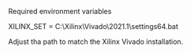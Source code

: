 Required environment variables

XILINX_SET = C:\Xilinx\Vivado\2021.1\settings64.bat

Adjust tha path to match the Xilinx Vivado installation.
